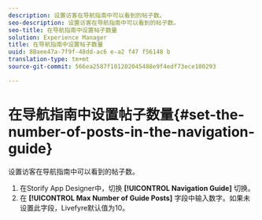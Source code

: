 ```yaml
---
description: 设置访客在导航指南中可以看到的帖子数。
seo-description: 设置访客在导航指南中可以看到的帖子数。
seo-title: 在导航指南中设置帖子数量
solution: Experience Manager
title: 在导航指南中设置帖子数量
uuid: 8Baee47a-7f9f-48dd-ac6 e-a2 f47 f56148 b
translation-type: tm+mt
source-git-commit: 566ea2587f101202045488e9f4edf73ece100293

---
```



# 在导航指南中设置帖子数量{#set-the-number-of-posts-in-the-navigation-guide}

设置访客在导航指南中可以看到的帖子数。

1. 在Storify App Designer中，切换 **[!UICONTROL Navigation Guide]** 切换。
1. 在 **[!UICONTROL Max Number of Guide Posts]** 字段中输入数字。如果未设置此字段，Livefyre默认值为10。
